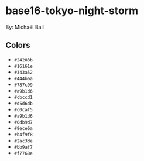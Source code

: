 # base16-tokyo-night-storm

By: Michaël Ball

## Colors

* `#24283b`
* `#16161e`
* `#343a52`
* `#444b6a`
* `#787c99`
* `#a9b1d6`
* `#cbccd1`
* `#d5d6db`
* `#c0caf5`
* `#a9b1d6`
* `#0db9d7`
* `#9ece6a`
* `#b4f9f8`
* `#2ac3de`
* `#bb9af7`
* `#f7768e`
